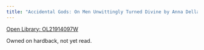 ```yaml
---
title: "Accidental Gods: On Men Unwittingly Turned Divine by Anna Della Subin"
---
```

[Open Library: OL21914097W](https://openlibrary.org/works/OL21914097W/Accidental_Gods)

Owned on hardback, not yet read.